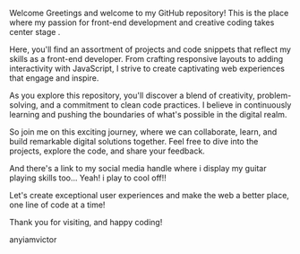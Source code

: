 <!--
**anyiamvictor/anyiamvictor** is a ✨ _special_ ✨ repository because its `README.md` (this file) appears on your GitHub profile.

Here are some ideas to get you started:

- 🔭 I’m currently working on ...
- 🌱 I’m currently learning ...
- 👯 I’m looking to collaborate on ...
- 🤔 I’m looking for help with ...
- 💬 Ask me about ...
- 📫 How to reach me: ...
- 😄 Pronouns: ...
- ⚡ Fun fact: ...
-->


Welcome 
Greetings and welcome to my GitHub repository! This is the place where my passion for front-end development and creative coding takes center stage .

Here, you'll find an assortment of projects and code snippets that reflect my skills as a front-end developer. From crafting responsive layouts to adding interactivity with JavaScript, I strive to create captivating web experiences that engage and inspire.

As you explore this repository, you'll discover a blend of creativity, problem-solving, and a commitment to clean code practices. I believe in continuously learning and pushing the boundaries of what's possible in the digital realm.

So join me on this exciting journey, where we can collaborate, learn, and build remarkable digital solutions together. Feel free to dive into the projects, explore the code, and share your feedback.

And there's a link to my social media handle where i display my guitar playing skills too... Yeah! i play to cool off!!

Let's create exceptional user experiences and make the web a better place, one line of code at a time!

Thank you for visiting, and happy coding!

anyiamvictor
